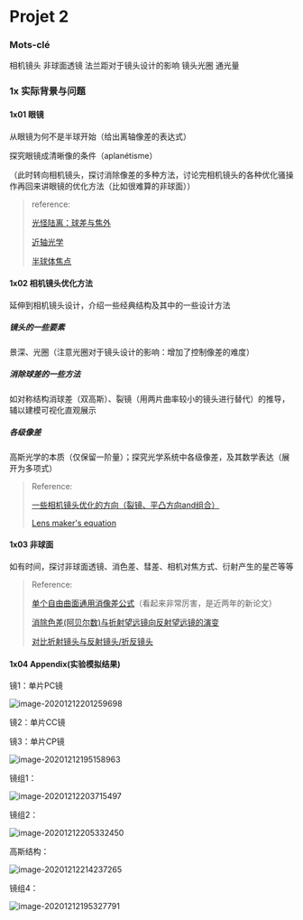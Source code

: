# Projet 2

### Mots-clé

相机镜头 非球面透镜 法兰距对于镜头设计的影响 镜头光圈 通光量

### 1x 实际背景与问题

#### 1x01 眼镜

从眼镜为何不是半球开始（给出离轴像差的表达式）

探究眼镜成清晰像的条件（aplanétisme）

（此时转向相机镜头，探讨消除像差的多种方法，讨论完相机镜头的各种优化骚操作再回来讲眼镜的优化方法（比如很难算的非球面））

>  reference: 
>
> [光怪陆离：球差与焦外](https://zhuanlan.zhihu.com/p/73397254)
>
> [近轴光学](https://zhuanlan.zhihu.com/p/27398202)
>
> [半球体焦点](https://www.zhihu.com/question/26552292/answer/33192992)

#### 1x02 相机镜头优化方法

延伸到相机镜头设计，介绍一些经典结构及其中的一些设计方法

##### 镜头的一些要素

景深、光圈（注意光圈对于镜头设计的影响：增加了控制像差的难度）

##### 消除球差的一些方法

如对称结构消球差（双高斯）、裂镜（用两片曲率较小的镜头进行替代）的推导，辅以建模可视化直观展示

##### 各级像差

高斯光学的本质（仅保留一阶量）；探究光学系统中各级像差，及其数学表达（展开为多项式）

> Reference:
>
> [一些相机镜头优化的方向（裂镜、平凸方向and组合）](https://zhuanlan.zhihu.com/p/77639428)
>
> [Lens maker's equation](https://www.wikiwand.com/en/Lens#/Lensmaker's_equation)



#### 1x03 非球面

如有时间，探讨非球面透镜、消色差、彗差、相机对焦方式、衍射产生的星芒等等

> Reference:
>
> [单个自由曲面通用消像差公式](https://www.osapublishing.org/josaa/fulltext.cfm?uri=josaa-37-1-149&id=424656)（看起来非常厉害，是近两年的新论文）
>
> [消除色差(阿贝尔数)与折射望远镜向反射望远镜的演变](https://zhuanlan.zhihu.com/p/78390142)
>
> [对比折射镜头与反射镜头/折反镜头](https://www.zhihu.com/question/24491279)





#### 1x04 Appendix(实验模拟结果)

镜1：单片PC镜

![image-20201212201259698](D:\1.Projects\Projet-2-Lens\README.assets\image-20201212201259698.png)



镜2：单片CC镜



镜3：单片CP镜

![image-20201212195158963](D:\1.Projects\Projet-2-Lens\README.assets\image-20201212195158963.png)



镜组1：

![image-20201212203715497](D:\1.Projects\Projet-2-Lens\README.assets\image-20201212203715497.png)



镜组2：

![image-20201212205332450](D:\1.Projects\Projet-2-Lens\README.assets\image-20201212205332450.png)



高斯结构：

![image-20201212214237265](D:\1.Projects\Projet-2-Lens\README.assets\image-20201212214237265.png)



镜组4：

![image-20201212195327791](D:\1.Projects\Projet-2-Lens\README.assets\image-20201212195327791.png)